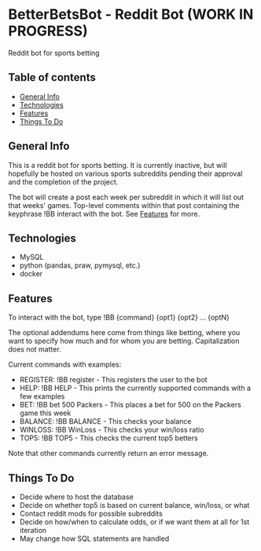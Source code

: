 # BetterBetsBot - Reddit Bot (WORK IN PROGRESS)
Reddit bot for sports betting

## Table of contents
* [General Info](#general-info)
* [Technologies](#technologies)
* [Features](#features)
* [Things To Do](#things-to-do)

## General Info
This is a reddit bot for sports betting.  It is currently inactive, but will hopefully be hosted on various sports subreddits pending their approval and the completion of the project.

The bot will create a post each week per subreddit in which it will list out that weeks' games.  Top-level comments within that post containing the keyphrase !BB interact with the bot.  See [Features](#features) for more.

## Technologies
- MySQL
- python (pandas, praw, pymysql, etc.)
- docker

## Features
To interact with the bot, type !BB {command} {opt1} {opt2} ... {optN}

The optional addendums here come from things like betting, where you want to specify how much and for whom you are betting.  Capitalization does not matter.

Current commands with examples:
- REGISTER:  !BB register   - This registers the user to the bot
- HELP:  !BB HELP  - This prints the currently supported commands with a few examples
- BET:  !BB bet 500 Packers     - This places a bet for 500 on the Packers game this week
- BALANCE:  !BB BALANCE     - This checks your balance
- WINLOSS:  !BB WinLoss     - This checks your win/loss ratio
- TOP5: !BB TOP5    - This checks the current top5 betters

Note that other commands currently return an error message.


## Things To Do
- Decide where to host the database
- Decide on whether top5 is based on current balance, win/loss, or what
- Contact reddit mods for possible subreddits
- Decide on how/when to calculate odds, or if we want them at all for 1st iteration
- May change how SQL statements are handled
